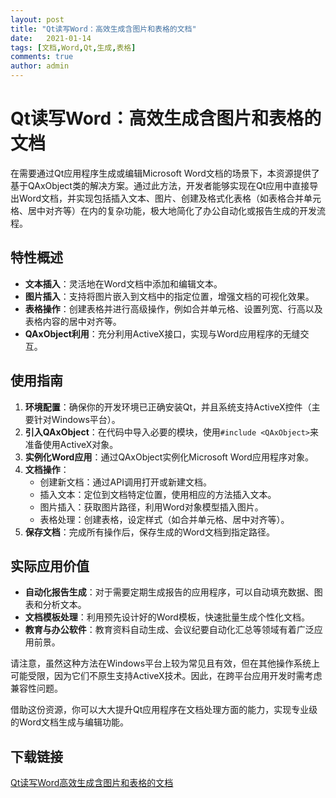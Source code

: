 ```yaml
---
layout: post
title: "Qt读写Word：高效生成含图片和表格的文档"
date:   2021-01-14
tags: [文档,Word,Qt,生成,表格]
comments: true
author: admin
---
```

# Qt读写Word：高效生成含图片和表格的文档

在需要通过Qt应用程序生成或编辑Microsoft Word文档的场景下，本资源提供了基于QAxObject类的解决方案。通过此方法，开发者能够实现在Qt应用中直接导出Word文档，并实现包括插入文本、图片、创建及格式化表格（如表格合并单元格、居中对齐等）在内的复杂功能，极大地简化了办公自动化或报告生成的开发流程。

## 特性概述

- **文本插入**：灵活地在Word文档中添加和编辑文本。
- **图片插入**：支持将图片嵌入到文档中的指定位置，增强文档的可视化效果。
- **表格操作**：创建表格并进行高级操作，例如合并单元格、设置列宽、行高以及表格内容的居中对齐等。
- **QAxObject利用**：充分利用ActiveX接口，实现与Word应用程序的无缝交互。

## 使用指南

1. **环境配置**：确保你的开发环境已正确安装Qt，并且系统支持ActiveX控件（主要针对Windows平台）。
2. **引入QAxObject**：在代码中导入必要的模块，使用`#include <QAxObject>`来准备使用ActiveX对象。
3. **实例化Word应用**：通过QAxObject实例化Microsoft Word应用程序对象。
4. **文档操作**：
   - 创建新文档：通过API调用打开或新建文档。
   - 插入文本：定位到文档特定位置，使用相应的方法插入文本。
   - 图片插入：获取图片路径，利用Word对象模型插入图片。
   - 表格处理：创建表格，设定样式（如合并单元格、居中对齐等）。
5. **保存文档**：完成所有操作后，保存生成的Word文档到指定路径。

## 实际应用价值

- **自动化报告生成**：对于需要定期生成报告的应用程序，可以自动填充数据、图表和分析文本。
- **文档模板处理**：利用预先设计好的Word模板，快速批量生成个性化文档。
- **教育与办公软件**：教育资料自动生成、会议纪要自动化汇总等领域有着广泛应用前景。

请注意，虽然这种方法在Windows平台上较为常见且有效，但在其他操作系统上可能受限，因为它们不原生支持ActiveX技术。因此，在跨平台应用开发时需考虑兼容性问题。

借助这份资源，你可以大大提升Qt应用程序在文档处理方面的能力，实现专业级的Word文档生成与编辑功能。

## 下载链接

[Qt读写Word高效生成含图片和表格的文档](https://pan.quark.cn/s/1942e2a18beb)